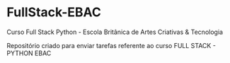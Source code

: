 # FullStack-EBAC
Curso Full Stack Python - Escola Britânica de Artes Criativas &amp; Tecnologia

Repositório criado para enviar tarefas referente ao curso FULL STACK - PYTHON EBAC
